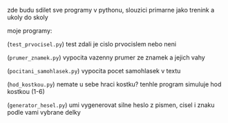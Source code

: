 zde budu sdilet sve programy v pythonu, slouzici primarne jako trenink a ukoly do skoly

moje programy:

(`test_prvocisel.py`)
test zdali je cislo prvocislem nebo neni

(`prumer_znamek.py`)
vypocita vazenny prumer ze znamek a jejich vahy

(`pocitani_samohlasek.py`)
vypocita pocet samohlasek v textu

(`hod_kostkou.py`)
nemate u sebe hraci kostku? tenhle program simuluje hod kostkou (1-6)

(`generator_hesel.py`)
umi vygenerovat silne heslo z pismen, cisel i znaku podle vami vybrane delky
